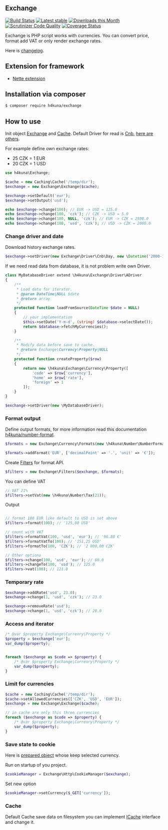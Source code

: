 Exchange
-------
[![Build Status](https://travis-ci.org/h4kuna/exchange.svg?branch=master)](https://travis-ci.org/h4kuna/exchange)
[![Latest stable](https://img.shields.io/packagist/v/h4kuna/exchange.svg)](https://packagist.org/packages/h4kuna/exchange)
[![Downloads this Month](https://img.shields.io/packagist/dm/h4kuna/exchange.svg)](https://packagist.org/packages/h4kuna/exchange)
[![Scrutinizer Code Quality](https://scrutinizer-ci.com/g/h4kuna/exchange/badges/quality-score.png?b=master)](https://scrutinizer-ci.com/g/h4kuna/exchange/?branch=master)
[![Coverage Status](https://coveralls.io/repos/github/h4kuna/exchange/badge.svg?branch=master)](https://coveralls.io/github/h4kuna/exchange?branch=master)

Exchange is PHP script works with currencies. You can convert price, format add VAT or only render exchange rates. 

Here is [changelog](changelog.md).

## Extension for framework
- [Nette extension](//github.com/h4kuna/exchange-nette)

Installation via composer
-----------------------
```sh
$ composer require h4kuna/exchange
```

## How to use
Init object [Exchange](src/Exchange.php) and [Cache](src/Caching/Cache.php). Default Driver for read is [Cnb](src/Driver/Cnb/Day.php), [here are others](src/Driver).

For example define own exchange rates:
- 25 CZK = 1 EUR
- 20 CZK = 1 USD

```php
use h4kuna\Exchange;

$cache = new Caching\Cache('/temp/dir');
$exchange = new Exchange\Exchange($cache);

$exchange->setDefault('eur');
$exchange->setOutput('usd');

echo $exchange->change(100); // EUR -> USD = 125.0
echo $exchange->change(100, 'czk'); // CZK -> USD = 5.0
echo $exchange->change(100, NULL, 'czk'); // EUR -> CZK = 2500.0
echo $exchange->change(100, 'usd', 'czk'); // USD -> CZK = 2000.0
```

### Change driver and date
Download history exchange rates.
```php
$exchange->setDriver(new Exchange\Driver\Cnb\Day, new \Datetime('2000-12-30'));
```
If we need read data from database, it is not problem write own Driver.
```php
class MyDatabaseDriver extend \h4kuna\Exchange\Driver\ADriver 
{
    /**
     * Load data for iterator.
     * @param DateTime|NULL $date
     * @return array
     */
    protected function loadFromSource(DateTime $date = NULL)
    {
        // your implementation
        $this->setDate('Y-m-d', (string) $database->selectDate());
        return $database->fetchMyCurrencies();
    }

    /**
     * Modify data before save to cache.
     * @return Exchange\Currency\Property|NULL
     */
    protected function createProperty($row) 
    {
        return new \h4kuna\Exchange\Currency\Property([
            'code' => $row['currency'],
            'home' => $row['rate'],
            'foreign' => 1
        ]);
    }
}

$exchange->setDriver(new \MyDatabaseDriver);
```

### Format output
Define output formats, for more information read this documentation [h4kuna/number-format](//github.com/h4kuna/number-format#numberformatstate).
```php
$formats = new Exchange\Currency\Formats(new \h4kuna\Number\NumberFormatFactory());

$formats->addFormat('EUR', ['decimalPoint' => '.', 'unit' => '€']);
```

Create [Filters](src/Filters.php) for format API.
```php
$filters = new Exchange\Filters($exchange, $formats);
```
You can define VAT
```php
// VAT 21%
$filters->setVat(new \h4kuna\Number\Tax(21));
```
Output
```php

// format 100 EUR like default to USD is set above
$filters->format(100); // '125,00 USD'

// count with VAT
$filters->formatVat(100, 'usd', 'eur'); // '96.80 €'
$filters->formatVatTo(100); // '151,25 USD'
$filters->formatTo(100, 'CZK'); // '2 000,00 CZK'

// Other options
$filters->change(100, 'usd', 'eur'); // 80.0
$filters->changeTo(100, 'usd'); // 125.0
$filters->vat(100); // 121.0
```

### Temporary rate

```php
$exchange->addRate('usd', 23.0);
$exchange->change(1, 'usd', 'czk'); // 23.0

$exchange->removeRate('usd');
$exchange->change(1, 'usd', 'czk'); // 20.0
```

### Access and iterator

```php
/* @var $property Exchange\Currenry\Property */
$property = $exchange['eur'];
var_dump($property);


foreach ($exchange as $code => $property) {
    /* @var $property Exchange\Currenry\Property */
    var_dump($property);
}
```
### Limit for currencies
```php
$cache = new Caching\Cache('/temp/dir');
$cache->setAllowedCurrencies(['CZK', 'USD', 'EUR']);
$exchange = new Exchange\Exchange($cache);

// in cache are only this three currencies
foreach ($exchange as $code => $property) {
    /* @var $property Exchange\Currenry\Property */
    var_dump($property);
}
```

### Save state to cookie
Here is [prepared object](src/Http/CookieManager.php) whose keep selected currency.

Run on startup of you project.
```php
$cookieManager = Exchange\Http\CookieManager($exchange);
```

Set new option
```php
$cookieManager->setCurrency($_GET['currency']);
```

### Cache
Default Cache save data on filesystem you can implement [ICache](src/Caching/ICache.php) interface and change it.
